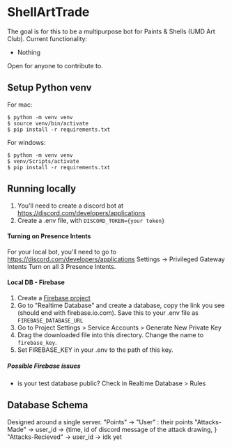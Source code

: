 # ShellArtTrade
The goal is for this to be a multipurpose bot for Paints & Shells (UMD Art Club). Current functionality:
* Nothing

Open for anyone to contribute to.
## Setup Python venv
For mac:
```
$ python -m venv venv
$ source venv/bin/activate
$ pip install -r requirements.txt
```

For windows:
```
$ python -m venv venv
$ venv/Scripts/activate
$ pip install -r requirements.txt
```
## Running locally
1. You'll need to create a discord bot at https://discord.com/developers/applications
2. Create a .env file, with `DISCORD_TOKEN={your token}`

#### Turning on Presence Intents
For your local bot, you'll need to go to https://discord.com/developers/applications
Settings -> Privileged Gateway Intents
Turn on all 3 Presence Intents.

#### Local DB - Firebase
1. Create a [Firebase project](https://console.firebase.google.com/u/0/)
2. Go to "Realtime Database" and create a database, copy the link you see (should end with firebase.io.com). Save this to your .env file as `FIREBASE_DATABASE_URL`
3. Go to Project Settings > Service Accounts > Generate New Private Key
4. Drag the downloaded file into this directory. Change the name to `firebase_key`. 
5. Set FIREBASE_KEY in your .env to the path of this key. 

##### Possible Firebase issues
* is your test database public? Check in Realtime Database > Rules

## Database Schema
Designed around a single server.
"Points" -> "User" : their points
"Attacks-Made" -> user_id -> 
    {time, 
    id of discord message of the attack drawing,
    }
"Attacks-Recieved" -> user_id -> idk yet